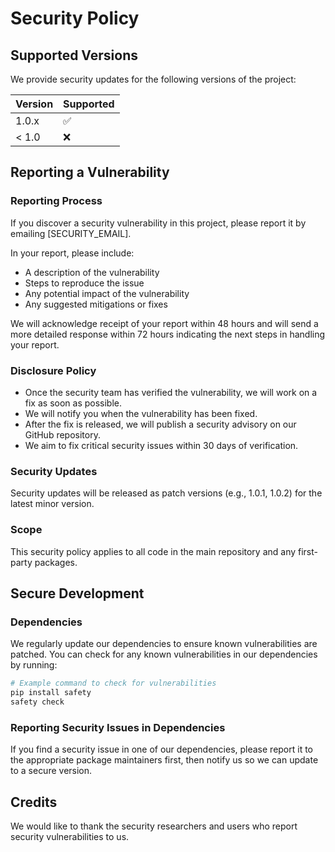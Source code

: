 # Security Policy

## Supported Versions

We provide security updates for the following versions of the project:

| Version | Supported          |
| ------- | ------------------ |
| 1.0.x   | :white_check_mark: |
| < 1.0   | :x:                |

## Reporting a Vulnerability

### Reporting Process

If you discover a security vulnerability in this project, please report it by emailing [SECURITY_EMAIL].

In your report, please include:

- A description of the vulnerability
- Steps to reproduce the issue
- Any potential impact of the vulnerability
- Any suggested mitigations or fixes

We will acknowledge receipt of your report within 48 hours and will send a more detailed response within 72 hours indicating the next steps in handling your report.

### Disclosure Policy

- Once the security team has verified the vulnerability, we will work on a fix as soon as possible.
- We will notify you when the vulnerability has been fixed.
- After the fix is released, we will publish a security advisory on our GitHub repository.
- We aim to fix critical security issues within 30 days of verification.

### Security Updates

Security updates will be released as patch versions (e.g., 1.0.1, 1.0.2) for the latest minor version.

### Scope

This security policy applies to all code in the main repository and any first-party packages.

## Secure Development

### Dependencies

We regularly update our dependencies to ensure known vulnerabilities are patched. You can check for any known vulnerabilities in our dependencies by running:

```bash
# Example command to check for vulnerabilities
pip install safety
safety check
```

### Reporting Security Issues in Dependencies

If you find a security issue in one of our dependencies, please report it to the appropriate package maintainers first, then notify us so we can update to a secure version.

## Credits

We would like to thank the security researchers and users who report security vulnerabilities to us.
